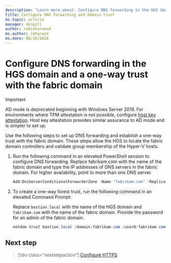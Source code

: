 ```yaml
---
description: "Learn more about: Configure DNS forwarding in the HGS domain and a one-way trust with the fabric domain"
title: Configure DNS forwarding and domain trust
ms.topic: article
manager: dongill
author: robinharwood
ms.author: roharwoo
ms.date: 08/29/2018
---
```


# Configure DNS forwarding in the HGS domain and a one-way trust with the fabric domain

>[!IMPORTANT]
>AD mode is deprecated beginning with Windows Server 2019. For environments where TPM attestation is not possible, configure [host key attestation](guarded-fabric-initialize-hgs-key-mode.md). Host key attestation provides similar assurance to AD mode and is simpler to set up.

Use the following steps to set up DNS forwarding and establish a one-way trust with the fabric domain. These steps allow the HGS to locate the fabric domain controllers and validate group membership of the Hyper-V hosts.

1.  Run the following command in an elevated PowerShell session to configure DNS forwarding. Replace fabrikam.com with the name of the fabric domain and type the IP addresses of DNS servers in the fabric domain. For higher availability, point to more than one DNS server.

    ```powershell
    Add-DnsServerConditionalForwarderZone -Name "fabrikam.com" -ReplicationScope "Forest" -MasterServers <DNSserverAddress1>, <DNSserverAddress2>
    ```

2.  To create a one-way forest trust, run the following command in an elevated Command Prompt:

    Replace `bastion.local` with the name of the HGS domain and `fabrikam.com` with the name of the fabric domain. Provide the password for an admin of the fabric domain.

    ```powershell
    netdom trust bastion.local /domain:fabrikam.com /userD:fabrikam.com\Administrator /passwordD:<password> /add
    ```

## Next step

> [!div class="nextstepaction"]
> [Configure HTTPS](guarded-fabric-configure-hgs-https.md)
